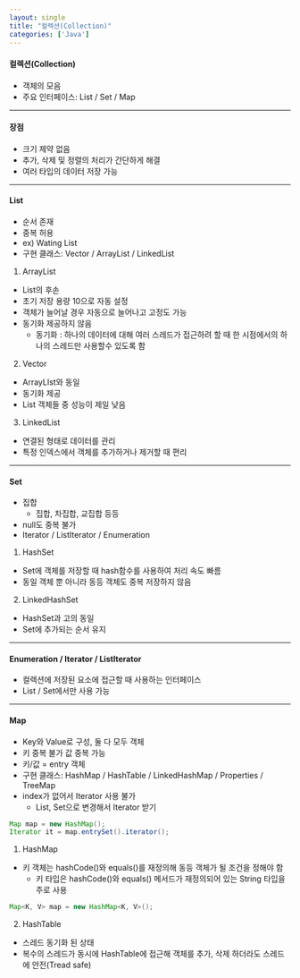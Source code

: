 ```yaml
---
layout: single
title: "컬렉션(Collection)"
categories: ['Java']
---
```

   
#### 컬렉션(Collection)
* 객체의 모음
* 주요 인터페이스: List / Set / Map   
   
***
#### 장점
* 크기 제약 없음
* 추가, 삭제 및 정렬의 처리가 간단하게 해결
* 여러 타입의 데이터 저장 가능   
   
***
#### List
* 순서 존재
* 중복 허용
* ex) Wating List
* 구현 클래스: Vector / ArrayList / LinkedList    
   
1) ArrayList   
   
* List의 후손
* 초기 저장 용량 10으로 자동 설정
* 객체가 늘어날 경우 자동으로 늘어나고 고정도 가능
* 동기화 제공하지 않음
    * 동기화 : 하나의 데이터에 대해 여러 스레드가 접근하려 할 때 한 시점에서의 하나의 스레드만 사용할수 있도록 함   
    
2) Vector   
   
* ArrayLIst와 동일
* 동기화 제공
* List 객체들 중 성능이 제일 낮음   
   
3) LinkedList
* 연결된 형태로 데이터를 관리
* 특정 인덱스에서 객체를 추가하거나 제거할 때 편리   
   
***
#### Set
* 집합
    * 집합, 차집합, 교집합 등등
* null도 중복 불가
* Iterator / ListIterator / Enumeration   
   
1) HashSet   
   
* Set에 객체를 저장할 때 hash함수를 사용하여 처리 속도 빠름
* 동일 객체 뿐 아니라 동등 객체도 중복 저장하지 않음   
   
2) LinkedHashSet   
   
* HashSet과 고의 동일
* Set에 추가되는 순서 유지   
   
***
#### Enumeration / Iterator / ListIterator
* 컬렉션에 저장된 요소에 접근할 때 사용하는 인터페이스
* List / Set에서만 사용 가능   
   
***
#### Map
* Key와 Value로 구성, 둘 다 모두 객체
* 키 중복 불가  값 중복 가능
* 키/값 = entry 객체
* 구현 클래스: HashMap / HashTable / LinkedHashMap / Properties / TreeMap
* index가 없어서 Iterator 사용 불가
    * List, Set으로 변경해서 Iterator 받기   
   
```java
Map map = new HashMap();
Iterator it = map.entrySet().iterator();
```   
   
1) HashMap   
   
* 키 객체는 hashCode()와 equals()를 재정의해 동등 객체가 될 조건을 정해야 함
    * 키 타입은 hashCode()와 equals() 메서드가 재정의되어 있는 String 타입을 주로 사용   
    
``` java
Map<K, V> map = new HashMap<K, V>();
```   
   
2) HashTable   
   
* 스레드 동기화 된 상태
* 복수의 스레드가 동시에 HashTable에 접근해 객체를 추가, 삭제 하더라도 스레드에 안전(Tread safe)